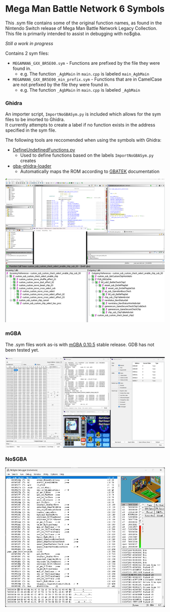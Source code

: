 # Mega Man Battle Network 6 Symbols
This .sym file contains some of the original function names, as found in the Nintendo Switch release of Mega Man Battle Network Legacy Collection.
This file is primarily intended to assist in debugging with no$gba.

*Still a work in progress*

Contains 2 sym files:
+ `MEGAMAN6_GXX_BR5E00.sym` - Functions are prefixed by the file they were found in.
	+ e.g. The function `_AgbMain` in `main.cpp` is labeled `main_AgbMain`
+ `MEGAMAN6_GXX_BR5E00_min_prefix.sym` - Functions that are in CamelCase are not prefixed by the file they were found in.
	+ e.g. The function `_AgbMain` in `main.cpp` is labeled `_AgbMain`

### Ghidra
An importer script, `ImportNoGBASym.py` is included which allows for the sym files to be imorted to Ghidra.\
It currently attempts to create a label if no function exists in the address specified in the sym file.

The following tools are reccomended when using the symbols with Ghidra:
+ [DefineUndefinedFunctions.py](https://github.com/EliasTuning/Med9GhidraScripts/blob/main/general/DefineUndefinedFunctions.py)
	+ Used to define functions based on the labels `ImportNoGBASym.py` creates
+ [gba-ghidra-loader](pudii/gba-ghidra-loader)
	+ Automatically maps the ROM according to [GBATEK](https://problemkaputt.de/gbatek.htm) documentation
 
 ![](grrdra.png)

### mGBA
The .sym files work as-is with [mGBA 0.10.5](https://github.com/mgba-emu/mgba/releases/tag/0.10.5) stable release. GDB has not been tested yet.

![](mgbaexample.png)

### No$GBA
![](dabugr.png)

